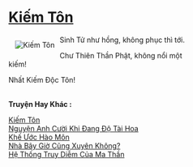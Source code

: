 <a href="https://utruyen.com/truyen/kiem-ton/21776/" title="Kiếm Tôn"><h1>Kiếm Tôn</h1></a><div style="display:table"><img align="right" style="float: left; padding: 10px;" src="https://utruyen.com/images/story/200x260/kiem-ton.jpg" alt="Kiếm Tôn">Sinh Tử như hồng, không phục thì tới.<p></p>Chư Thiên Thần Phật, không nổi một kiếm!<p></p>Nhất Kiếm Độc Tôn!</div><p><br><b>Truyện Hay Khác :</b></p><a href="https://utruyen.com/truyen/kiem-ton/21776/" alt="Kiếm Tôn">Kiếm Tôn</a><br/><a href="https://utruyen.com/truyen/nguyen-anh-cuoi-khi-dang-do-tai-hoa/19272/" alt="Nguyện Anh Cười Khi Đang Độ Tài Hoa">Nguyện Anh Cười Khi Đang Độ Tài Hoa</a><br/><a href="https://github.com/quanluxury/ngontinhhot/tree/master/truyenhay/9894" alt="Khế Ước Hào Môn">Khế Ước Hào Môn</a><br/><a href="https://github.com/quanluxury/ngontinhhot/tree/master/truyenhay/19496" alt="Nhà Bây Giờ Cũng Xuyên Không?">Nhà Bây Giờ Cũng Xuyên Không?</a><br/><a href="https://images.google.com.vn/url?q=https%3A%2F%2Futruyen.com%2Ftruyen%2Fhe-thong-truy-diem-cua-ma-than%2F19161%2F" alt="Hệ Thống Truy Diễm Của Ma Thần">Hệ Thống Truy Diễm Của Ma Thần</a><br/>